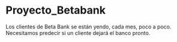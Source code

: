 # Proyecto_Betabank
Los clientes de Beta Bank se están yendo, cada mes, poco a poco. Necesitamos predecir si un cliente dejará el banco pronto.
